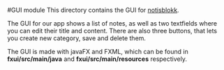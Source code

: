 #GUI module
This directory contains the GUI for [notisblokk](../README.md).

The GUI for our app shows a list of notes, as well as two textfields where you can edit their title 
and content. There are also three buttons, that lets you create new category, save and delete them.

The GUI is made with javaFX and FXML, which can be found in **fxui/src/main/java** and 
**fxui/src/main/resources** respectively.
                           